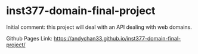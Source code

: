 # inst377-domain-final-project

Initial comment: this project will deal with an API dealing with web domains. 

Github Pages Link:
https://andychan33.github.io/inst377-domain-final-project/ 
